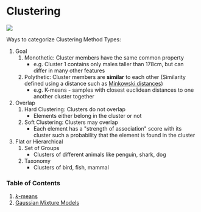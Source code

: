 # Clustering

<img src="https://cdncontribute.geeksforgeeks.org/wp-content/uploads/k-means-copy.jpg" />

Ways to categorize Clustering Method Types:

1. Goal
    1. Monothetic: Cluster members have the same common property
        - e.g. Cluster 1 contains only males taller than 178cm, but can differ in many other features
    2. Polythetic: Cluster members are **similar** to each other (Similarity defined using a distance such as [Minkowski distances](https://en.wikipedia.org/wiki/Minkowski_distance))
        - e.g. K-means - samples with closest euclidean distances to one another cluster together
2. Overlap
    1. Hard Clustering: Clusters do not overlap
        - Elements either belong in the cluster or not
    2. Soft Clustering: Clusters may overlap
        - Each element has a "strength of association" score with its cluster such a probability that the element is found in the cluster
3. Flat or Hierarchical
    1. Set of Groups
        - Clusters of different animals like penguin, shark, dog
    2. Taxonomy
        - Clusters of bird, fish, mammal
        
### Table of Contents
1. [$k$-means](https://jeffchenchengyi.github.io/machine-learning/02-unsupervised-learning/clustering/k-means.html)
2. [Gaussian Mixture Models](https://jeffchenchengyi.github.io/machine-learning/02-unsupervised-learning/clustering/gmm.html)